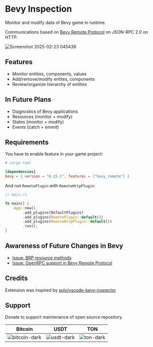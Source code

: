 # Bevy Inspection

Monitor and modify data of Bevy game in runtime.

Communications based on [Bevy Remote Protocol](https://docs.rs/bevy/latest/bevy/remote/index.html) on JSON-RPC 2.0 on HTTP.

![Screenshot 2025-02-23 045438](https://github.com/user-attachments/assets/efa86754-9d9d-4f3a-a928-ef91d42f806b)

## Features

- Monitor entities, components, values
- Add/remove/modify entites, components
- Review/organize hierarchy of entities

## In Future Plans

- Diagnostics of Bevy applications
- Resources (monitor + modify)
- States (monitor + modify)
- Events (catch + emmit)

## Requirements

You have to enable feature in your game project:

```toml
# cargo.toml

[dependencies]
bevy = { version = "0.15.1", features = ["bevy_remote"] }
```

And run `RemotePlugin` with `RemoteHttpPlugin`:

```rust
// main.rs

fn main() {
    App::new()
        .add_plugins(DefaultPlugins)
        .add_plugins(RemotePlugin::default())
        .add_plugins(RemoteHttpPlugin::default())
        .run();
}
```

## Awareness of Future Changes in Bevy

- [Issue: BRP resource methods](https://github.com/bevyengine/bevy/pull/17423)
- [Issue: OpenRPC support in Bevy Remote Protocol](https://github.com/bevyengine/bevy/issues/16744)

## Credits

Extension was inspired by [splo/vscode-bevy-inspector](https://github.com/splo/vscode-bevy-inspector)

## Support

Donate to support maintenance of open source repository.

|Bitcoin|USDT|TON|
|---|---|---|
|![bitcoin-dark](https://github.com/user-attachments/assets/c0f3133a-fa21-4272-a761-d40e01ca99b0)|![usdt-dark](https://github.com/user-attachments/assets/91941c77-35b0-428c-bdb5-bca326fdd123)|![ton-dark](https://github.com/user-attachments/assets/06e48170-a5d8-4313-898c-2444126d1a8c)|
